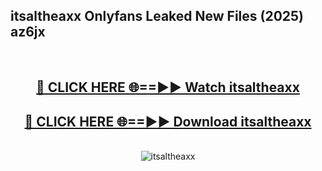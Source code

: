 <h2>itsaltheaxx Onlyfans Leaked New Files (2025) az6jx</h2>
<br>
<div align="center">
<h2><a href="https://mediafiles.top/itsaltheaxx&ref=git" rel="nofollow">🔴 CLICK HERE 🌐==►► Watch itsaltheaxx</a></h2>
<h2><a href="https://mediafiles.top/itsaltheaxx&ref=git" rel="nofollow">🔴 CLICK HERE 🌐==►► Download itsaltheaxx</a></h2>
<br>
<a href="https://mediafiles.top/itsaltheaxx&ref=git" rel="nofollow" data-target="animated-image.originalLink"><img src="https://i.ibb.co.com/xMMVF88/686577567.gif" alt="itsaltheaxx" style="max-width: 100%; display: inline-block;" data-target="animated-image.originalImage"></a>
</div>
<br>
<br>